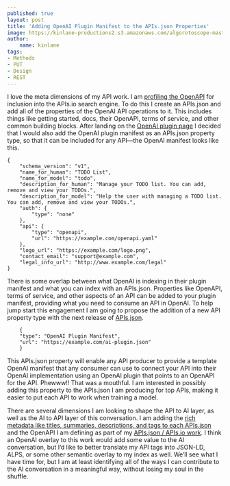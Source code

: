 ```yaml
---
published: true
layout: post
title: 'Adding OpenAI Plugin Manifest to the APIs.json Properties'
image: https://kinlane-productions2.s3.amazonaws.com/algorotoscope-master/bf-skinner-old-pay-phone.jpg
author:
    name: kinlane
tags:
- Methods
- PUT
- Design
- REST
---
```

I love the meta dimensions of my API work. I am [profiling the OpenAPI](https://github.com/apis-json/artisanal/blob/main/apis/openai/apis.yml) for inclusion into the APIs.io search engine. To do this I create an APIs.json and add all of the properties of the OpenAI API operations to it. This includes things like getting started, docs, their OpenAPI, terms of service, and other common building blocks. After landing on the [OpenAI plugin page](https://platform.openai.com/docs/plugins/getting-started) I decided that I would also add the OpenAI plugin manifest as an APIs.json property type, so that it can be included for any API—the OpenAI manifest looks like this.
```
{
    "schema_version": "v1",
    "name_for_human": "TODO List",
    "name_for_model": "todo",
    "description_for_human": "Manage your TODO list. You can add, remove and view your TODOs.",
    "description_for_model": "Help the user with managing a TODO list. You can add, remove and view your TODOs.",
    "auth": {
        "type": "none"
    },
    "api": {
        "type": "openapi",
        "url": "https://example.com/openapi.yaml"
    },
    "logo_url": "https://example.com/logo.png",
    "contact_email": "support@example.com",
    "legal_info_url": "http://www.example.com/legal"
}
```
There is some overlap between what OpenAI is indexing in their plugin manifest and what you can index with an APIs.json. Properties like OpenAPI, terms of service, and other aspects of an API can be added to your plugin manifest, providing what you need to consume an API in OpenAI. To help jump start this engagement I am going to propose the addition of a new API property type with the next release of [APIs.json](https://apisjson.org).
```
    {
    "type": "OpenAI Plugin Manifest",
    "url": "https://example.com/ai-plugin.json"
    }
```    
This APIs.json property will enable any API producer to provide a template OpenAI manifest that any consumer can use to connect your API into their OpenAI implementation using an OpenAI plugin that points to an OpenAPI for the API. Phewww!! That was a mouthful. I am interested in possibly adding this property to the APIs.json I am producing for top APIs, making it easier to put each API to work when training a model. 

There are several dimensions I am looking to shape the API to AI layer, as well as the AI to API layer of this conversation. I am adding the [rich metadata like titles, summaries, descriptions, and tags to each APIs.json](https://github.com/apis-json/artisanal/blob/main/apis/stripe/overlays/apis-io-search.yml) and the OpenAPI I am defining as part of my [APIs.json / APIs.io work](https://github.com/apis-json/artisanal). I think an OpenAI overlay to this work would add some value to the AI conversation, but I’d like to better translate my API tags into JSON-LD, ALPS, or some other semantic overlay to my index as well. We’ll see what I have time for, but I am at least identifying all of the ways I can contribute to the AI conversation in a meaningful way, without losing my soul in the shuffle.